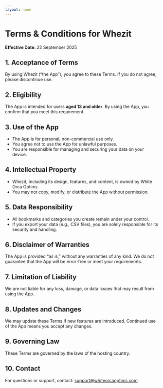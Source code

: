 ```yaml
---
layout: none
---
```


# Terms & Conditions for Whezit

**Effective Date:** 22 September 2025

## 1. Acceptance of Terms

By using Whezit (“the App”), you agree to these Terms. If you do not agree, please discontinue use.

## 2. Eligibility

The App is intended for users **aged 13 and older**. By using the App, you confirm that you meet this requirement.

## 3. Use of the App

- The App is for personal, non-commercial use only.
- You agree not to use the App for unlawful purposes.
- You are responsible for managing and securing your data on your device.

## 4. Intellectual Property

- Whezit, including its design, features, and content, is owned by White Orca Optims.
- You may not copy, modify, or distribute the App without permission.

## 5. Data Responsibility

- All bookmarks and categories you create remain under your control.
- If you export your data (e.g., CSV files), you are solely responsible for its security and handling.

## 6. Disclaimer of Warranties

The App is provided “as is,” without any warranties of any kind. We do not guarantee that the App will be error-free or meet your requirements.

## 7. Limitation of Liability

We are not liable for any loss, damage, or data issues that may result from using the App.

## 8. Updates and Changes

We may update these Terms if new features are introduced. Continued use of the App means you accept any changes.

## 9. Governing Law

These Terms are governed by the laws of the hosting country.

## 10. Contact

For questions or support, contact: support@whiteorcaoptims.com
